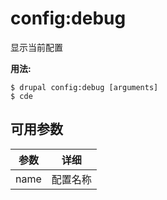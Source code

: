 # config:debug
显示当前配置

**用法:**
```
$ drupal config:debug [arguments]
$ cde  
```

## 可用参数
参数 | 详细
---------|-------------
name | 配置名称
